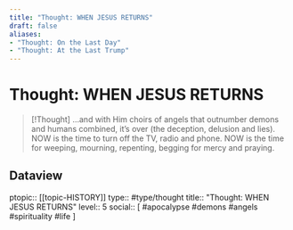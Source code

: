 ```yaml
---
title: "Thought: WHEN JESUS RETURNS"
draft: false
aliases:
- "Thought: On the Last Day"
- "Thought: At the Last Trump"
---
```

# Thought: WHEN JESUS RETURNS
> [!Thought]
> …and with Him choirs of angels that outnumber demons and humans combined, it’s over (the deception, delusion and lies).
> NOW is the time to turn off the TV, radio and phone.
> NOW is the time for weeping, mourning, repenting, begging for mercy and praying.

## Dataview
ptopic:: [[topic-HISTORY]]
type:: #type/thought
title:: "Thought: WHEN JESUS RETURNS"
level:: 5
social:: [ #apocalypse #demons #angels #spirituality #life ]